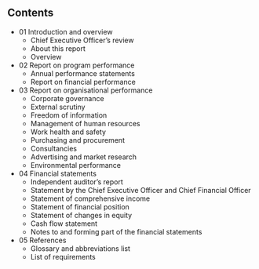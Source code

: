 ## Contents

- 01 Introduction and overview
   - Chief Executive Officer’s review
   - About this report
   - Overview
- 02 Report on program performance
   - Annual performance statements
   - Report on financial performance
- 03 Report on organisational performance
   - Corporate governance
   - External scrutiny
   - Freedom of information
   - Management of human resources
   - Work health and safety
   - Purchasing and procurement
   - Consultancies
   - Advertising and market research
   - Environmental performance
- 04 Financial statements
   - Independent auditor’s report
   - Statement by the Chief Executive Officer and Chief Financial Officer
   - Statement of comprehensive income
   - Statement of financial position
   - Statement of changes in equity
   - Cash flow statement
   - Notes to and forming part of the financial statements
- 05 References
   - Glossary and abbreviations list
   - List of requirements
